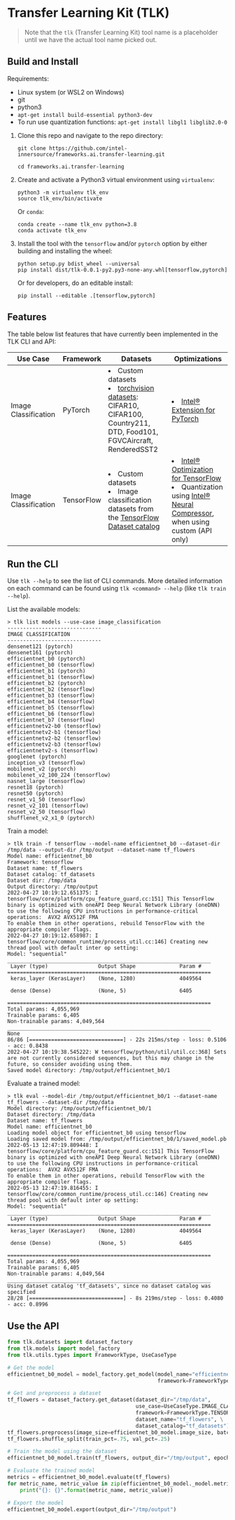 # Transfer Learning Kit (TLK)

> Note that the `tlk` (Transfer Learning Kit) tool name is a placeholder until
> we have the actual tool name picked out.


## Build and Install

Requirements:
* Linux system (or WSL2 on Windows)
* git
* python3
* `apt-get install build-essential python3-dev`
* To run use quantization functions: `apt-get install libgl1 libglib2.0-0`

1. Clone this repo and navigate to the repo directory:
   ```
   git clone https://github.com/intel-innersource/frameworks.ai.transfer-learning.git

   cd frameworks.ai.transfer-learning
   ```

1. Create and activate a Python3 virtual environment using `virtualenv`:
   ```
   python3 -m virtualenv tlk_env
   source tlk_env/bin/activate
   ```

   Or `conda`:
   ```
   conda create --name tlk_env python=3.8
   conda activate tlk_env
   ```

1. Install the tool with the `tensorflow` and/or `pytorch` option by either building
   and installing the wheel:
   ```
   python setup.py bdist_wheel --universal
   pip install dist/tlk-0.0.1-py2.py3-none-any.whl[tensorflow,pytorch]
   ```
   Or for developers, do an editable install:
   ```
   pip install --editable .[tensorflow,pytorch]
   ```

## Features

The table below list features that have currently been implemented in the TLK CLI and API:

| Use Case | Framework | Datasets | Optimizations |
|----------|-----------|----------|---------------|
| Image Classification | PyTorch | <li> Custom datasets <li> [torchvision datasets](https://pytorch.org/vision/stable/datasets.html): CIFAR10, CIFAR100, Country211, DTD, Food101, FGVCAircraft, RenderedSST2 | <li>[Intel® Extension for PyTorch](https://github.com/intel/intel-extension-for-pytorch) |
| Image Classification | TensorFlow | <li> Custom datasets <li> Image classification datasets from the [TensorFlow Dataset catalog](https://www.tensorflow.org/datasets/catalog/overview#image_classification) | <li>[Intel® Optimization for TensorFlow](https://www.intel.com/content/www/us/en/developer/articles/guide/optimization-for-tensorflow-installation-guide.html) <li>Quantization using [Intel® Neural Compressor](https://github.com/intel/neural-compressor), when using custom  (API only) |

## Run the CLI

Use `tlk --help` to see the list of CLI commands. More detailed information on each
command can be found using `tlk <command> --help` (like `tlk train --help`).

List the available models:
```
> tlk list models --use-case image_classification
------------------------------
IMAGE CLASSIFICATION
------------------------------
densenet121 (pytorch)
densenet161 (pytorch)
efficientnet_b0 (pytorch)
efficientnet_b0 (tensorflow)
efficientnet_b1 (pytorch)
efficientnet_b1 (tensorflow)
efficientnet_b2 (pytorch)
efficientnet_b2 (tensorflow)
efficientnet_b3 (tensorflow)
efficientnet_b4 (tensorflow)
efficientnet_b5 (tensorflow)
efficientnet_b6 (tensorflow)
efficientnet_b7 (tensorflow)
efficientnetv2-b0 (tensorflow)
efficientnetv2-b1 (tensorflow)
efficientnetv2-b2 (tensorflow)
efficientnetv2-b3 (tensorflow)
efficientnetv2-s (tensorflow)
googlenet (pytorch)
inception_v3 (tensorflow)
mobilenet_v2 (pytorch)
mobilenet_v2_100_224 (tensorflow)
nasnet_large (tensorflow)
resnet18 (pytorch)
resnet50 (pytorch)
resnet_v1_50 (tensorflow)
resnet_v2_101 (tensorflow)
resnet_v2_50 (tensorflow)
shufflenet_v2_x1_0 (pytorch)
```

Train a model:
```
> tlk train -f tensorflow --model-name efficientnet_b0 --dataset-dir /tmp/data --output-dir /tmp/output --dataset-name tf_flowers
Model name: efficientnet_b0
Framework: tensorflow
Dataset name: tf_flowers
Dataset catalog: tf_datasets
Dataset dir: /tmp/data
Output directory: /tmp/output
2022-04-27 10:19:12.651375: I tensorflow/core/platform/cpu_feature_guard.cc:151] This TensorFlow binary is optimized with oneAPI Deep Neural Network Library (oneDNN) to use the following CPU instructions in performance-critical operations:  AVX2 AVX512F FMA
To enable them in other operations, rebuild TensorFlow with the appropriate compiler flags.
2022-04-27 10:19:12.658987: I tensorflow/core/common_runtime/process_util.cc:146] Creating new thread pool with default inter op setting:
Model: "sequential"
_________________________________________________________________
 Layer (type)                Output Shape              Param #
=================================================================
 keras_layer (KerasLayer)    (None, 1280)              4049564

 dense (Dense)               (None, 5)                 6405

=================================================================
Total params: 4,055,969
Trainable params: 6,405
Non-trainable params: 4,049,564
_________________________________________________________________
None
86/86 [==============================] - 22s 215ms/step - loss: 0.5106 - acc: 0.8438
2022-04-27 10:19:38.545222: W tensorflow/python/util/util.cc:368] Sets are not currently considered sequences, but this may change in the future, so consider avoiding using them.
Saved model directory: /tmp/output/efficientnet_b0/1
```

Evaluate a trained model:
```
> tlk eval --model-dir /tmp/output/efficientnet_b0/1 --dataset-name tf_flowers --dataset-dir /tmp/data
Model directory: /tmp/output/efficientnet_b0/1
Dataset directory: /tmp/data
Dataset name: tf_flowers
Model name: efficientnet_b0
Loading model object for efficientnet_b0 using tensorflow
Loading saved model from: /tmp/output/efficientnet_b0/1/saved_model.pb
2022-05-13 12:47:19.809448: I tensorflow/core/platform/cpu_feature_guard.cc:151] This TensorFlow binary is optimized with oneAPI Deep Neural Network Library (oneDNN) to use the following CPU instructions in performance-critical operations:  AVX2 AVX512F FMA
To enable them in other operations, rebuild TensorFlow with the appropriate compiler flags.
2022-05-13 12:47:19.816455: I tensorflow/core/common_runtime/process_util.cc:146] Creating new thread pool with default inter op setting:
Model: "sequential"
_________________________________________________________________
 Layer (type)                Output Shape              Param #
=================================================================
 keras_layer (KerasLayer)    (None, 1280)              4049564

 dense (Dense)               (None, 5)                 6405

=================================================================
Total params: 4,055,969
Trainable params: 6,405
Non-trainable params: 4,049,564
_________________________________________________________________
Using dataset catalog 'tf_datasets', since no dataset catalog was specified
28/28 [==============================] - 8s 219ms/step - loss: 0.4080 - acc: 0.8996
```

## Use the API
```python
from tlk.datasets import dataset_factory
from tlk.models import model_factory
from tlk.utils.types import FrameworkType, UseCaseType

# Get the model
efficientnet_b0_model = model_factory.get_model(model_name="efficientnet_b0", \
                                                framework=FrameworkType.TENSORFLOW)

# Get and preprocess a dataset
tf_flowers = dataset_factory.get_dataset(dataset_dir="/tmp/data",
                                         use_case=UseCaseType.IMAGE_CLASSIFICATION, \
                                         framework=FrameworkType.TENSORFLOW, \
                                         dataset_name="tf_flowers", \
                                         dataset_catalog="tf_datasets")
tf_flowers.preprocess(image_size=efficientnet_b0_model.image_size, batch_size=32)
tf_flowers.shuffle_split(train_pct=.75, val_pct=.25)

# Train the model using the dataset
efficientnet_b0_model.train(tf_flowers, output_dir="/tmp/output", epochs=1)

# Evaluate the trained model
metrics = efficientnet_b0_model.evaluate(tf_flowers)
for metric_name, metric_value in zip(efficientnet_b0_model._model.metrics_names, metrics):
    print("{}: {}".format(metric_name, metric_value))

# Export the model
efficientnet_b0_model.export(output_dir="/tmp/output")
```
